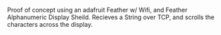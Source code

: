 Proof of concept using an adafruit Feather w/ Wifi, and Feather Alphanumeric Display Sheild.
Recieves a String over TCP, and scrolls the characters across the display.
